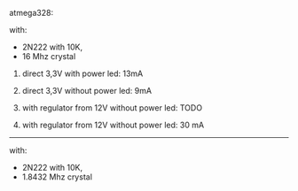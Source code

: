 





atmega328:

with:
- 2N222 with 10K,
- 16 Mhz crystal

1) direct 3,3V with power led: 13mA
2) direct 3,3V without power led: 9mA

1) with regulator from 12V without power led: TODO 
2) with regulator from 12V without power led: 30 mA



-----


with:
- 2N222 with 10K,
- 1.8432 Mhz crystal





